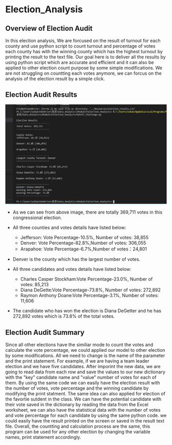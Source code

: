 # Election_Analysis


## Overview of Election Audit
In this election analysis, We are forcused on the result of turnout for each county and use python script to count turnout and percentage of votes each county has with the winning county which has the highest turnout by printing the result to the text file. Our goal here is to deliver all the results by using python script which are accurate and efficient and it can also be applied to other election count purpose by some simple modifications. We are not struggling on countting each votes anymore, we can forcus on the analysis of the election result by a simple click.

## Election Audit Results
![](Deliverable1.PNG)
* As we can see from above image, there are totally 369,711 votes in this congressional election.

* All three counties and votes details have listed below:
  * Jefferson: Vote Percentage-10.5%, Number of votes: 38,855
  * Denver: Vote Percentage-82.8%,Number of votes: 306,055
  * Arapahoe: Vote Percentage-6.7%,Number of votes：24,801

* Denver is the county which has the largest number of votes.

* All three candidates and votes details have listed below:
  * Charles Casper Stockham:Vote Percentage-23.0%, Number of votes: 85,213
  * Diana DeGette:Vote Percentage-73.8%, Number of votes: 272,892
  * Raymon Anthony Doane:Vote Percentage-3.1%, Number of votes: 11,606

* The candidate who has won the election is Diana DeGetter and he has 272,892 votes which is 73.8% of the total votes.


## Election Audit Summary
Since all other elections have the similiar mode to count the votes and calculate the vote percentage, we could applied our model to other election by some modifications. All we need to change is the name of the parameter and the print statement. For example, if we are having a team leader election and we have five candidates. After imporint the new data, we are going to read data from each row and save the values to our new dictionary with the "key" candidate name and "value" number of votes for each of them. By using the same code we can easily have the election result with the number of votes, vote percentage and the winning candidate by modifying the print statment. The same idea can also applied for election of the favortie sutdent in the class. We can have the potential candidate with their vote saved in the dictionary by reading the data from the Excel worksheet, we can also have the statistical data with the number of votes and vote percentage for each candidate by using the same python code. we could easily have the result printed on the screen or saved in the result text file. Overall, the countting and calculation process are the same, this program can be used for any other election by changing the variable names, print statement accordingly.

